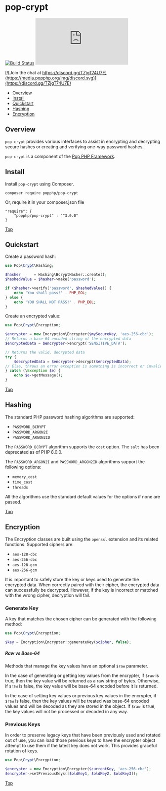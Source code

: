 pop-crypt
=========

[![Build Status](https://github.com/popphp/pop-crypt/workflows/phpunit/badge.svg)](https://github.com/popphp/pop-crypt/actions)
[![Coverage Status](http://cc.popphp.org/coverage.php?comp=pop-crypt)](http://cc.popphp.org/pop-crypt/)

[![Join the chat at https://discord.gg/TZjgT74U7E](https://media.popphp.org/img/discord.svg)](https://discord.gg/TZjgT74U7E)

* [Overview](#overview)
* [Install](#install)
* [Quickstart](#quickstart)
* [Hashing](#hashing)
* [Encryption](#encryption)

Overview
--------
`pop-crypt` provides various interfaces to assist in encrypting and decrypting secure hashes
or creating and verifying one-way password hashes.

`pop-crypt` is a component of the [Pop PHP Framework](http://www.popphp.org/).

Install
-------

Install `pop-crypt` using Composer.

    composer require popphp/pop-crypt

Or, require it in your composer.json file

    "require": {
        "popphp/pop-crypt" : "^3.0.0"
    }

[Top](#pop-crypt)

Quickstart
----------

Create a password hash:

```php
use Pop\Crypt\Hashing;

$hasher      = Hashing\BcryptHasher::create();
$hashedValue = $hasher->make('password');

if ($hasher->verify('password', $hashedValue)) {
    echo 'You shall pass!' . PHP_EOL;
} else {
    echo 'YOU SHALL NOT PASS!' . PHP_EOL;
}
```

Create an encrypted value:

```php
use Pop\Crypt\Encryption;

$encrypter = new Encryption\Encrypter($mySecureKey, 'aes-256-cbc');
// Returns a base-64 encoded string of the encrypted data
$encryptedData = $encrypter->encrypt('SENSITIVE_DATA');

// Returns the valid, decrypted data
try {
    $decryptedData = $encrypter->decrypt($encryptedData);
// Else, throws an error exception is something is incorrect or invalid
} catch (\Exception $e) {
    echo $e->getMessage(); 
}
```

[Top](#pop-crypt)

Hashing
-------

The standard PHP password hashing algorithms are supported:

- `PASSWORD_BCRYPT`
- `PASSWORD_ARGON2I`
- `PASSWORD_ARGON2ID`

The `PASSWORD_BCRYPT` algorithm supports the `cost` option. The `salt` has been deprecated as of PHP 8.0.0.

The `PASSWORD_ARGON2I` and `PASSWORD_ARGON2ID` algorithms support the following options:

- `memory_cost`
- `time_cost`
- `threads`

All the algorithms use the standard default values for the options if none are passed.

[Top](#pop-crypt)

Encryption
----------

The Encryption classes are built using the `openssl` extension and its related functions. Supported ciphers are:

- `aes-128-cbc`
- `aes-256-cbc`
- `aes-128-gcm`
- `aes-256-gcm`

It is important to safely store the key or keys used to generate the encrypted data. When correctly paired with
their cipher, the encrypted data can successfully be decrypted. However, if the key is incorrect or matched with
the wrong cipher, decryption will fail.

### Generate Key

A key that matches the chosen cipher can be generated with the following method:

```php
use Pop\Crypt\Encryption;

$key = Encryption\Encrypter::generateKey($cipher, false);
```

##### Raw vs Base-64

Methods that manage the key values have an optional `$raw` parameter.

In the case of generating or getting key values from the encrypter, if `$raw` is true, then the key value will be
returned as a raw string of bytes. Otherwise, if `$raw` is false, the key value will be base-64 encoded before it
is returned.

In the case of setting key values or previous key values in the encrypter, if `$raw` is false, then the key values will
be treated was base-64 encoded values and will be decoded as they are stored in the object. If `$raw` is true, the
key values will not be processed or decoded in any way.

### Previous Keys

In order to preserve legacy keys that have been previously used and rotated out of use, you can load those previous
keys to have the encrypter object attempt to use them if the latest key does not work. This provides graceful rotation
of keys.

```php
use Pop\Crypt\Encryption;

$encrypter = new Encryption\Encrypter($currentKey, 'aes-256-cbc');
$encrypter->setPreviousKeys([$oldKey1, $oldKey2, $oldKey3]);
```

[Top](#pop-crypt)
